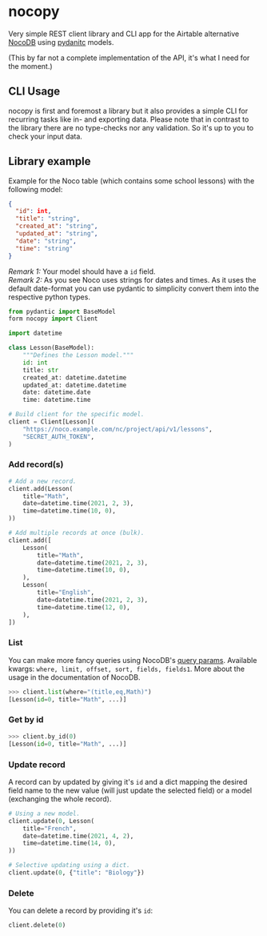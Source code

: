 # nocopy

Very simple REST client library and CLI app for the Airtable alternative [NocoDB](https://nocodb.com/) using [pydanitc](https://pydantic-docs.helpmanual.io/) models.

(This by far not a complete implementation of the API, it's what I need for the moment.)


## CLI Usage

nocopy is first and foremost a library but it also provides a simple CLI for recurring tasks like in- and exporting data. Please note that in contrast to the library there are no type-checks nor any validation. So it's up to you to check your input data.


## Library example

Example for the Noco table (which contains some school lessons) with the following model:

```json
{
  "id": int,
  "title": "string",
  "created_at": "string",
  "updated_at": "string",
  "date": "string",
  "time": "string"
}
```

_Remark 1:_ Your model should have a `id` field.  
_Remark 2:_ As you see Noco uses strings for dates and times. As it uses the default date-format you can use pydantic to simplicity convert them into the respective python types.

```python
from pydantic import BaseModel
form nocopy import Client

import datetime

class Lesson(BaseModel):
	"""Defines the Lesson model."""
	id: int
	title: str
	created_at: datetime.datetime
	updated_at: datetime.datetime
	date: datetime.date
	time: datetime.time

# Build client for the specific model.
client = Client[Lesson](
	"https://noco.example.com/nc/project/api/v1/lessons",
	"SECRET_AUTH_TOKEN",
)
``` 


### Add record(s)

```python
# Add a new record.
client.add(Lesson(
	title="Math",
	date=datetime.time(2021, 2, 3),
	time=datetime.time(10, 0),
))

# Add multiple records at once (bulk).
client.add([
	Lesson(
		title="Math",
		date=datetime.time(2021, 2, 3),
		time=datetime.time(10, 0),
	),
	Lesson(
		title="English",
		date=datetime.time(2021, 2, 3),
		time=datetime.time(12, 0),
	),
])
``` 


### List

You can make more fancy queries using NocoDB's [query params](https://docs.nocodb.com/developer-resources/rest-apis#query-params). Available kwargs: `where, limit, offset, sort, fields, fields1`. More about the usage in the documentation of NocoDB.

```python
>>> client.list(where="(title,eq,Math)")
[Lesson(id=0, title="Math", ...)]
```


### Get by id

```python
>>> client.by_id(0)
[Lesson(id=0, title="Math", ...)]
```


### Update record

A record can by updated by giving it's `id` and a dict mapping the desired field name to the new value (will just update the selected field) or a model (exchanging the whole record).

```python
# Using a new model.
client.update(0, Lesson(
	title="French",
	date=datetime.time(2021, 4, 2),
	time=datetime.time(14, 0),
))

# Selective updating using a dict.
client.update(0, {"title": "Biology"})
```


### Delete

You can delete a record by providing it's `id`:

```python
client.delete(0)
```
